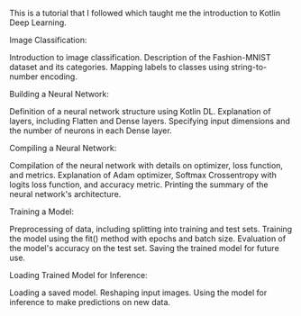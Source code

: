 This is a tutorial that I followed which taught me the introduction to Kotlin Deep Learning.

Image Classification:

Introduction to image classification.
Description of the Fashion-MNIST dataset and its categories.
Mapping labels to classes using string-to-number encoding.

Building a Neural Network:

Definition of a neural network structure using Kotlin DL.
Explanation of layers, including Flatten and Dense layers.
Specifying input dimensions and the number of neurons in each Dense layer.

Compiling a Neural Network:

Compilation of the neural network with details on optimizer, loss function, and metrics.
Explanation of Adam optimizer, Softmax Crossentropy with logits loss function, and accuracy metric.
Printing the summary of the neural network's architecture.

Training a Model:

Preprocessing of data, including splitting into training and test sets.
Training the model using the fit() method with epochs and batch size.
Evaluation of the model's accuracy on the test set.
Saving the trained model for future use.

Loading Trained Model for Inference:

Loading a saved model.
Reshaping input images.
Using the model for inference to make predictions on new data.
